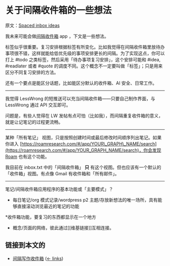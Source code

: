 # 关于间隔收件箱的一些想法

原文：[Spaced inbox ideas](https://wiki.issarice.com/wiki/Spaced_inbox_ideas)

我未来可能会做[间隔收件箱](https://wiki.issarice.com/wiki/Spaced_inbox) app ，下文是一些想法。

标签似乎很重要。复习安排根据标签有所变化。比如我觉得在间隔收件箱里放待办事项很不错，这样就能给低优先级的事项安排更长的间隔。为了实现这点，你可以打上 #todo 之类标签，然后采用「待办事项复习安排」，这个安排可能和 #idea, #readlater 或者 #quote 的调度不同。这个概念不一定要叫做「标签」；只是用来区分不同复习安排的方法。

还有一个要点是能区分话题，比如能区分默认的收件箱、AI 安全、日常工作。

---

我觉得 LessWrong 的短推送可以充当间隔收件箱——只要自己制作界面，与 LessWrong 通过 API 交互即可。

问题是，有些人觉得在 LW 发帖有点可怕（比如我），而间隔重复收件箱的意义，就是让记笔记的过程更流畅。

---

某种「所有笔记」 视图，只是按照创建时间或最后修改时间顺序列出笔记。如果你进入 [https://roamresearch.com/#/app/YOUR\_GRAPH\_NAME/search](https://roamresearch.com/#/app/YOUR_GRAPH_NAME/search)，你会发现 [Roam](https://wiki.issarice.com/index.php?title=Roam&action=edit&redlink=1) 也有这个功能。

我目前在 inbox.txt 中的「间隔收件箱」 **只** 有这个视图。但也应该有一个默认的「收件箱」视图。有点像 Gmail 有收件箱和「所有邮件」。

---

笔记/间隔收件箱应用程序的基本功能或「主要模式」？

* 每日笔记/org 模式记录/wordpress p2 主题/存放新想法的唯一场所，具有能够直接滚动浏览最近的笔记的功能

*收件箱功能，要复习的东西都显示在一个地方

* 概念/页面的网络，彼此通过[[维基链接]]互相连接。

## 链接到本文的

* [间隔写作收件箱](https://wiki.issarice.com/wiki/Spaced_writing_inbox) ‎ ([← links](https://wiki.issarice.com/index.php?title=Special:WhatLinksHere&target=Spaced+writing+inbox))